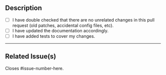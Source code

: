 ## Description

<!-- Please provide a concise description of your changes, as well as the reasoning behind them. -->

<!--- Go over all the following points, and put an `x` in all the boxes that apply. -->

- [ ] I have double checked that there are no unrelated changes in this pull request (old patches, accidental config files, etc).
- [ ] I have updated the documentation accordingly.
- [ ] I have added tests to cover my changes.

---

## Related Issue(s)

<!--- This project only accepts pull requests related to open issues -->
<!--- If suggesting a new feature or change, please discuss it in an issue first -->
<!--- If fixing a bug, there should be an issue describing it along with reproduction steps -->
<!---
Mark what issues this Pull Request closes or references.

Format is:
- Closes #issue-number
- Refs #issue-number

Example. Refs #0
Documentation: https://blog.github.com/2013-05-14-closing-issues-via-pull-requests/
-->

Closes #issue-number-here.
